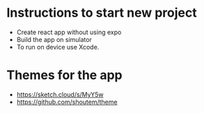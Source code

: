 # Instructions to start new project

- Create react app without using expo
- Build the app on simulator
- To run on device use Xcode.

# Themes for the app

- https://sketch.cloud/s/MyY5w
- https://github.com/shoutem/theme